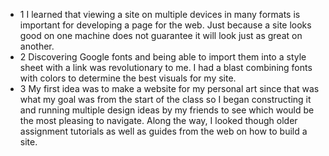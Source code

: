- 1 I learned that viewing a site on multiple devices in many formats is important
for developing a page for the web. Just because a site looks good on one machine does
not guarantee it will look just as great on another.
- 2 Discovering Google fonts and being able to import them into a style sheet with
a link was revolutionary to me. I had a blast combining fonts with colors to determine
the best visuals for my site.
- 3 My first idea was to make a website for my personal art since that was what my
goal was from the start of the class so I began constructing it and running multiple
design ideas by my friends to see which would be the most pleasing to navigate.
Along the way, I looked though older assignment tutorials as well as guides from
the web on how to build a site.
